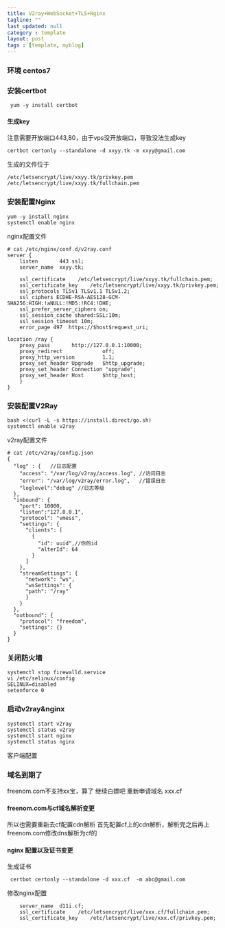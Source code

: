 ```yaml
---
title: V2ray+WebSocket+TLS+Nginx
tagline: ""
last_updated: null
category : template
layout: post
tags : [template, myblog]
---
```

### 环境 centos7

### 安装certbot
```
 yum -y install certbot
```
#### 生成key
注意需要开放端口443,80，由于vps没开放端口，导致没法生成key
```
certbot certonly --standalone -d xxyy.tk -m xxyy@gmail.com
```
生成的文件位于
```
/etc/letsencrypt/live/xxyy.tk/privkey.pem
/etc/letsencrypt/live/xxyy.tk/fullchain.pem
```
### 安装配置Nginx

```
yum -y install nginx
systemctl enable nginx
```
nginx配置文件
```
# cat /etc/nginx/conf.d/v2ray.conf 
server {
    listen       443 ssl;
    server_name  xxyy.tk;

    ssl_certificate    /etc/letsencrypt/live/xxyy.tk/fullchain.pem;
    ssl_certificate_key    /etc/letsencrypt/live/xxyy.tk/privkey.pem;
    ssl_protocols TLSv1 TLSv1.1 TLSv1.2;
    ssl_ciphers ECDHE-RSA-AES128-GCM-SHA256:HIGH:!aNULL:!MD5:!RC4:!DHE;
    ssl_prefer_server_ciphers on;
    ssl_session_cache shared:SSL:10m;
    ssl_session_timeout 10m;
    error_page 497  https://$host$request_uri;

location /ray {
    proxy_pass       http://127.0.0.1:10000;
    proxy_redirect             off;
    proxy_http_version         1.1;
    proxy_set_header Upgrade   $http_upgrade;
    proxy_set_header Connection "upgrade";
    proxy_set_header Host      $http_host;
    }
}

```
### 安装配置V2Ray


```
bash <(curl -L -s https://install.direct/go.sh)
systemctl enable v2ray
```
v2ray配置文件

```
# cat /etc/v2ray/config.json
{
  "log" : {   //日志配置
    "access": "/var/log/v2ray/access.log", //访问日志
    "error": "/var/log/v2ray/error.log",   //错误日志
    "loglevel":"debug" //日志等级
  },
  "inbound": {
    "port": 10000,
    "listen":"127.0.0.1",
    "protocol": "vmess",
    "settings": {
      "clients": [
        {
          "id": uuid",//你的id
          "alterId": 64
        }
      ]
    },
    "streamSettings": {
      "network": "ws",
      "wsSettings": {
      "path": "/ray"
      }
    }
  },
  "outbound": {
    "protocol": "freedom",
    "settings": {}
  }
}

```

### 关闭防火墙

```
systemctl stop firewalld.service
vi /etc/selinux/config
SELINUX=disabled
setenforce 0
```

### 启动v2ray&nginx

```
systemctl start v2ray
systemctl status v2ray
systemctl start nginx
systemctl status nginx
```
客户端配置

### 域名到期了
freenom.com不支持xx宝，算了 继续白嫖吧
重新申请域名
xxx.cf

#### freenom.com与cf域名解析变更
所以也需要重新去cf配置cdn解析
首先配置cf上的cdn解析，解析完之后再上freenom.com修改dns解析为cf的

#### nginx 配置以及证书变更

生成证书
```
 certbot certonly --standalone -d xxx.cf  -m abc@gmail.com
```

修改nginx配置
```
    server_name  d11i.cf;
    ssl_certificate    /etc/letsencrypt/live/xxx.cf/fullchain.pem;
    ssl_certificate_key    /etc/letsencrypt/live/xxx.cf/privkey.pem;
```





